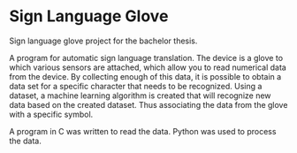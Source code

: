 # Sign Language Glove
Sign language glove project for the bachelor thesis.

A program for automatic sign language translation. The device is a glove to which various sensors are attached, which allow you to read numerical data from the device. By collecting enough of this data, it is possible to obtain a data set for a specific character that needs to be recognized. Using a dataset, a machine learning algorithm is created that will recognize new data based on the created dataset. Thus associating the data from the glove with a specific symbol.

A program in C was written to read the data. Python was used to process the data.
